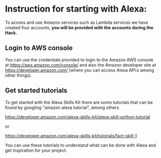 # Instruction for starting with Alexa:

To access and use Amazon services such as Lambda services we have
created four accounts, **you will be provided with the accounts during the Hack.**

## Login to AWS console
You can use the credentials provided to login to the Amazon AWS console at
https://aws.amazon.com/console/ and also the Amazon developer site at https://developer.amazon.com/ (where you can access Alexa API:s among other things).

## Get started tutorials
To get started with the Alexa Skills Kit there are some tutorials that
can be found by googling "amazon alexa tutorial", among others

https://developer.amazon.com/alexa-skills-kit/alexa-skill-python-tutorial 

or

https://developer.amazon.com/alexa-skills-kit/tutorials/fact-skill-1 

You can use these tutorials to understand what can be done with Alexa and get inspiration for your project.
